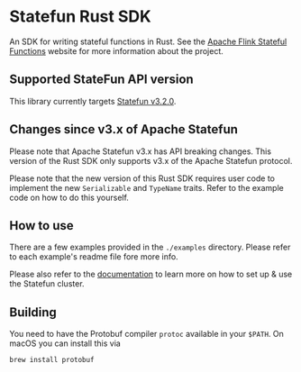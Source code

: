 # Statefun Rust SDK

An SDK for writing stateful functions in Rust. See the [Apache Flink Stateful
Functions](https://flink.apache.org/stateful-functions.html) website for more
information about the project.

## Supported StateFun API version

This library currently targets [Statefun v3.2.0](https://flink.apache.org/2022/01/31/stateful-functions-3.2.0-release-announcement/).

## Changes since v3.x of Apache Statefun

Please note that Apache Statefun v3.x has API breaking changes. This version of the Rust SDK
only supports v3.x of the Apache Statefun protocol.

Please note that the new version of this Rust SDK requires user code to implement the new
`Serializable` and `TypeName` traits. Refer to the example code on how to do this yourself.

## How to use

There are a few examples provided in the `./examples` directory. Please refer to each example's
readme file fore more info.

Please also refer to the [documentation](https://docs.rs/statefun) to learn more on how to
set up & use the Statefun cluster.

## Building

You need to have the Protobuf compiler `protoc` available in your `$PATH`. On
macOS you can install this via

```
brew install protobuf
```
